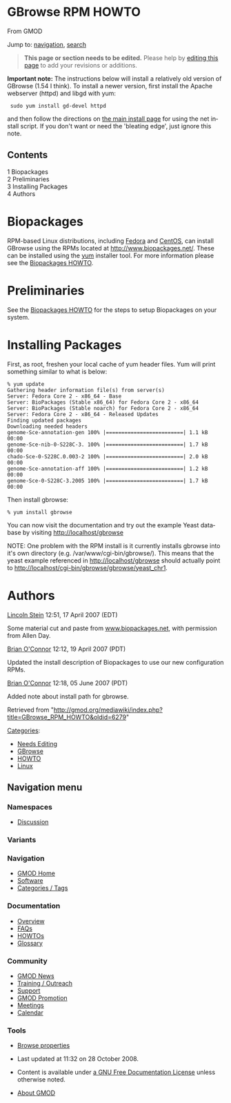<div id="mw-page-base" class="noprint">

</div>

<div id="mw-head-base" class="noprint">

</div>

<div id="content" class="mw-body" role="main">

<span id="top"></span>

<div id="mw-js-message" style="display:none;">

</div>



# <span dir="auto">GBrowse RPM HOWTO</span>

<div id="bodyContent">

<div id="siteSub">

From GMOD

</div>

<div id="contentSub">

</div>

<div id="jump-to-nav" class="mw-jump">

Jump to: [navigation](#mw-navigation), [search](#p-search)

</div>

<div id="mw-content-text" class="mw-content-ltr" lang="en" dir="ltr">

> **This page or section needs to be edited.**
> <span class="small">Please help by <span class="plainlinks"><a
> href="http://gmod.org/mediawiki/index.php?title=GBrowse_RPM_HOWTO&amp;action=edit"
> class="external text" rel="nofollow">editing this page</a></span> to
> add your revisions or additions.</span>

**Important note:** The instructions below will install a relatively old
version of GBrowse (1.54 I think). To install a newer version, first
install the Apache webserver (httpd) and libgd with yum:

     sudo yum install gd-devel httpd

and then follow the directions on [the main install
page](GBrowse_Install_HOWTO "GBrowse Install HOWTO") for using the net
install script. If you don't want or need the 'bleating edge', just
ignore this note.

<div id="toc" class="toc">

<div id="toctitle">

## Contents

</div>

- [<span class="tocnumber">1</span>
  <span class="toctext">Biopackages</span>](#Biopackages)
- [<span class="tocnumber">2</span>
  <span class="toctext">Preliminaries</span>](#Preliminaries)
- [<span class="tocnumber">3</span> <span class="toctext">Installing
  Packages</span>](#Installing_Packages)
- [<span class="tocnumber">4</span>
  <span class="toctext">Authors</span>](#Authors)

</div>

# <span id="Biopackages" class="mw-headline">Biopackages</span>

RPM-based Linux distributions, including
<a href="http://fedoraproject.org/" class="external text"
rel="nofollow">Fedora</a> and
<a href="http://www.centos.org" class="external text"
rel="nofollow">CentOS</a>, can install GBrowse using the RPMs located at
<a href="http://www.biopackages.net/" class="external free"
rel="nofollow">http://www.biopackages.net/</a>. These can be installed
using the
<a href="http://en.wikipedia.org/wiki/Yellow_dog_Updater_Modified"
class="external text" rel="nofollow">yum</a> installer tool. For more
information please see the [Biopackages
HOWTO](Biopackages_HOWTO "Biopackages HOWTO").

# <span id="Preliminaries" class="mw-headline">Preliminaries</span>

See the [Biopackages HOWTO](Biopackages_HOWTO "Biopackages HOWTO") for
the steps to setup Biopackages on your system.

# <span id="Installing_Packages" class="mw-headline">Installing Packages</span>

First, as root, freshen your local cache of yum header files. Yum will
print something similar to what is below:

    % yum update
    Gathering header information file(s) from server(s)
    Server: Fedora Core 2 - x86_64 - Base
    Server: BioPackages (Stable x86_64) for Fedora Core 2 - x86_64
    Server: BioPackages (Stable noarch) for Fedora Core 2 - x86_64
    Server: Fedora Core 2 - x86_64 - Released Updates
    Finding updated packages
    Downloading needed headers
    genome-Sce-annotation-gen 100% |=========================| 1.1 kB    00:00
    genome-Sce-nib-0-S228C-3. 100% |=========================| 1.7 kB    00:00
    chado-Sce-0-S228C.0.003-2 100% |=========================| 2.0 kB    00:00
    genome-Sce-annotation-aff 100% |=========================| 1.2 kB    00:00
    genome-Sce-0-S228C-3.2005 100% |=========================| 1.7 kB    00:00

Then install gbrowse:

    % yum install gbrowse

You can now visit the documentation and try out the example Yeast
database by visiting
<a href="http://localhost/gbrowse" class="external free"
rel="nofollow">http://localhost/gbrowse</a>

NOTE: One problem with the RPM install is it currently installs gbrowse
into it's own directory (e.g. /var/www/cgi-bin/gbrowse/). This means
that the yeast example referenced in
<a href="http://localhost/gbrowse" class="external free"
rel="nofollow">http://localhost/gbrowse</a> should actually point to
<a href="http://localhost/cgi-bin/gbrowse/gbrowse/yeast_chr1"
class="external free"
rel="nofollow">http://localhost/cgi-bin/gbrowse/gbrowse/yeast_chr1</a>.

# <span id="Authors" class="mw-headline">Authors</span>

[Lincoln Stein](User:Lstein "User:Lstein") 12:51, 17 April 2007 (EDT)

Some material cut and paste from www.biopackages.net, with permission
from Allen Day.

<a
href="http://gmod.org/mediawiki/index.php?title=User:Boconnor&amp;action=edit&amp;redlink=1"
class="new" title="User:Boconnor (page does not exist)">Brian
O'Connor</a> 12:12, 19 April 2007 (PDT)

Updated the install description of Biopackages to use our new
configuration RPMs.

  
<a
href="http://gmod.org/mediawiki/index.php?title=User:Boconnor&amp;action=edit&amp;redlink=1"
class="new" title="User:Boconnor (page does not exist)">Brian
O'Connor</a> 12:18, 05 June 2007 (PDT)

Added note about install path for gbrowse.

</div>

<div class="printfooter">

Retrieved from
"<http://gmod.org/mediawiki/index.php?title=GBrowse_RPM_HOWTO&oldid=6279>"

</div>

<div id="catlinks" class="catlinks">

<div id="mw-normal-catlinks" class="mw-normal-catlinks">

[Categories](Special:Categories "Special:Categories"):

- [Needs Editing](Category:Needs_Editing "Category:Needs Editing")
- [GBrowse](Category:GBrowse "Category:GBrowse")
- [HOWTO](Category:HOWTO "Category:HOWTO")
- [Linux](Category:Linux "Category:Linux")

</div>

</div>

<div class="visualClear">

</div>

</div>

</div>

<div id="mw-navigation">

## Navigation menu

<div id="mw-head">



<div id="left-navigation">

<div id="p-namespaces" class="vectorTabs" role="navigation"
aria-labelledby="p-namespaces-label">

### Namespaces


- <span id="ca-talk"><a
  href="http://gmod.org/mediawiki/index.php?title=Talk:GBrowse_RPM_HOWTO&amp;action=edit&amp;redlink=1"
  accesskey="t"
  title="Discussion about the content page [t]">Discussion</a></span>

</div>

<div id="p-variants" class="vectorMenu emptyPortlet" role="navigation"
aria-labelledby="p-variants-label">

### 

### Variants[](#)

<div class="menu">

</div>

</div>

</div>





</div>

</div>

</div>

<div id="mw-panel">

<div id="p-logo" role="banner">

<a href="Main_Page"
style="background-image: url(../images/GMOD-cogs.png);"
title="Visit the main page"></a>

</div>

<div id="p-Navigation" class="portal" role="navigation"
aria-labelledby="p-Navigation-label">

### Navigation

<div class="body">

- <span id="n-GMOD-Home">[GMOD Home](Main_Page)</span>
- <span id="n-Software">[Software](GMOD_Components)</span>
- <span id="n-Categories-.2F-Tags">[Categories /
  Tags](Categories)</span>

</div>

</div>

<div id="p-Documentation" class="portal" role="navigation"
aria-labelledby="p-Documentation-label">

### Documentation

<div class="body">

- <span id="n-Overview">[Overview](Overview)</span>
- <span id="n-FAQs">[FAQs](Category:FAQ)</span>
- <span id="n-HOWTOs">[HOWTOs](Category:HOWTO)</span>
- <span id="n-Glossary">[Glossary](Glossary)</span>

</div>

</div>

<div id="p-Community" class="portal" role="navigation"
aria-labelledby="p-Community-label">

### Community

<div class="body">

- <span id="n-GMOD-News">[GMOD News](GMOD_News)</span>
- <span id="n-Training-.2F-Outreach">[Training /
  Outreach](Training_and_Outreach)</span>
- <span id="n-Support">[Support](Support)</span>
- <span id="n-GMOD-Promotion">[GMOD Promotion](GMOD_Promotion)</span>
- <span id="n-Meetings">[Meetings](Meetings)</span>
- <span id="n-Calendar">[Calendar](Calendar)</span>

</div>

</div>

<div id="p-tb" class="portal" role="navigation"
aria-labelledby="p-tb-label">

### Tools

<div class="body">


- <span id="t-smwbrowselink"><a href="Special%3ABrowse/GBrowse_RPM_HOWTO" rel="smw-browse">Browse
  properties</a></span>


</div>

</div>

</div>

</div>

<div id="footer" role="contentinfo">

- <span id="footer-info-lastmod">Last updated at 11:32 on 28 October
  2008.</span>
<!-- - <span id="footer-info-viewcount">78,137 page views.</span> -->
- <span id="footer-info-copyright">Content is available under
  <a href="http://www.gnu.org/licenses/fdl-1.3.html" class="external"
  rel="nofollow">a GNU Free Documentation License</a> unless otherwise
  noted.</span>

<!-- -->

- <span id="footer-places-about">[About
  GMOD](GMOD:About "GMOD:About")</span>

<!-- -->






</div>
